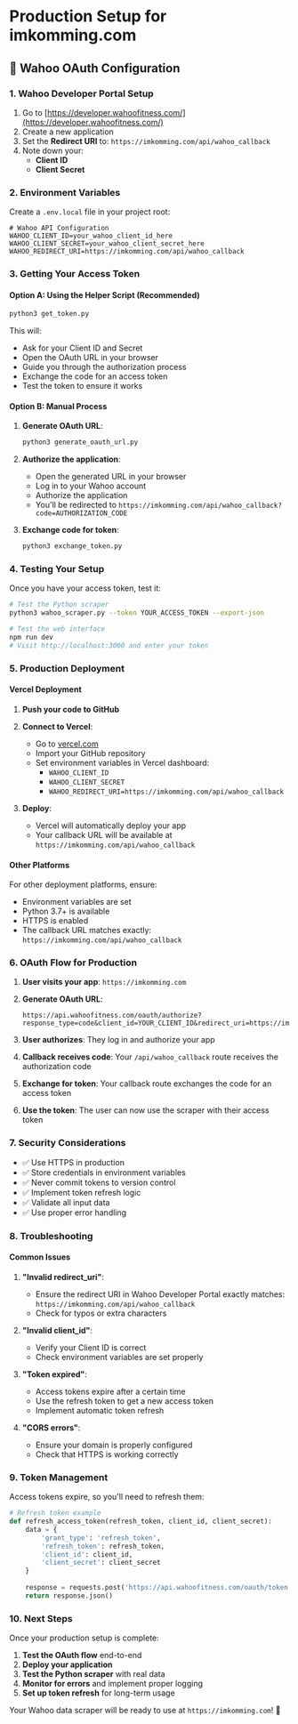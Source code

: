 # Production Setup for imkomming.com

## 🔐 Wahoo OAuth Configuration

### 1. Wahoo Developer Portal Setup

1. Go to [https://developer.wahoofitness.com/](https://developer.wahoofitness.com/)
2. Create a new application
3. Set the **Redirect URI** to: `https://imkomming.com/api/wahoo_callback`
4. Note down your:
   - **Client ID**
   - **Client Secret**

### 2. Environment Variables

Create a `.env.local` file in your project root:

```env
# Wahoo API Configuration
WAHOO_CLIENT_ID=your_wahoo_client_id_here
WAHOO_CLIENT_SECRET=your_wahoo_client_secret_here
WAHOO_REDIRECT_URI=https://imkomming.com/api/wahoo_callback
```

### 3. Getting Your Access Token

#### Option A: Using the Helper Script (Recommended)

```bash
python3 get_token.py
```

This will:
- Ask for your Client ID and Secret
- Open the OAuth URL in your browser
- Guide you through the authorization process
- Exchange the code for an access token
- Test the token to ensure it works

#### Option B: Manual Process

1. **Generate OAuth URL**:
   ```bash
   python3 generate_oauth_url.py
   ```

2. **Authorize the application**:
   - Open the generated URL in your browser
   - Log in to your Wahoo account
   - Authorize the application
   - You'll be redirected to `https://imkomming.com/api/wahoo_callback?code=AUTHORIZATION_CODE`

3. **Exchange code for token**:
   ```bash
   python3 exchange_token.py
   ```

### 4. Testing Your Setup

Once you have your access token, test it:

```bash
# Test the Python scraper
python3 wahoo_scraper.py --token YOUR_ACCESS_TOKEN --export-json

# Test the web interface
npm run dev
# Visit http://localhost:3000 and enter your token
```

### 5. Production Deployment

#### Vercel Deployment

1. **Push your code to GitHub**

2. **Connect to Vercel**:
   - Go to [vercel.com](https://vercel.com)
   - Import your GitHub repository
   - Set environment variables in Vercel dashboard:
     - `WAHOO_CLIENT_ID`
     - `WAHOO_CLIENT_SECRET`
     - `WAHOO_REDIRECT_URI=https://imkomming.com/api/wahoo_callback`

3. **Deploy**:
   - Vercel will automatically deploy your app
   - Your callback URL will be available at `https://imkomming.com/api/wahoo_callback`

#### Other Platforms

For other deployment platforms, ensure:
- Environment variables are set
- Python 3.7+ is available
- HTTPS is enabled
- The callback URL matches exactly: `https://imkomming.com/api/wahoo_callback`

### 6. OAuth Flow for Production

1. **User visits your app**: `https://imkomming.com`

2. **Generate OAuth URL**:
   ```
   https://api.wahoofitness.com/oauth/authorize?response_type=code&client_id=YOUR_CLIENT_ID&redirect_uri=https://imkomming.com/api/wahoo_callback&scope=read
   ```

3. **User authorizes**: They log in and authorize your app

4. **Callback receives code**: Your `/api/wahoo_callback` route receives the authorization code

5. **Exchange for token**: Your callback route exchanges the code for an access token

6. **Use the token**: The user can now use the scraper with their access token

### 7. Security Considerations

- ✅ Use HTTPS in production
- ✅ Store credentials in environment variables
- ✅ Never commit tokens to version control
- ✅ Implement token refresh logic
- ✅ Validate all input data
- ✅ Use proper error handling

### 8. Troubleshooting

#### Common Issues

1. **"Invalid redirect_uri"**:
   - Ensure the redirect URI in Wahoo Developer Portal exactly matches: `https://imkomming.com/api/wahoo_callback`
   - Check for typos or extra characters

2. **"Invalid client_id"**:
   - Verify your Client ID is correct
   - Check environment variables are set properly

3. **"Token expired"**:
   - Access tokens expire after a certain time
   - Use the refresh token to get a new access token
   - Implement automatic token refresh

4. **"CORS errors"**:
   - Ensure your domain is properly configured
   - Check that HTTPS is working correctly

### 9. Token Management

Access tokens expire, so you'll need to refresh them:

```python
# Refresh token example
def refresh_access_token(refresh_token, client_id, client_secret):
    data = {
        'grant_type': 'refresh_token',
        'refresh_token': refresh_token,
        'client_id': client_id,
        'client_secret': client_secret
    }
    
    response = requests.post('https://api.wahoofitness.com/oauth/token', data=data)
    return response.json()
```

### 10. Next Steps

Once your production setup is complete:

1. **Test the OAuth flow** end-to-end
2. **Deploy your application**
3. **Test the Python scraper** with real data
4. **Monitor for errors** and implement proper logging
5. **Set up token refresh** for long-term usage

Your Wahoo data scraper will be ready to use at `https://imkomming.com`! 🚀
